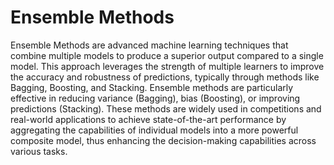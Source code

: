 # Ensemble Methods

Ensemble Methods are advanced machine learning techniques that combine multiple models to produce a superior output compared to a single model. This approach leverages the strength of multiple learners to improve the accuracy and robustness of predictions, typically through methods like Bagging, Boosting, and Stacking. Ensemble methods are particularly effective in reducing variance (Bagging), bias (Boosting), or improving predictions (Stacking). These methods are widely used in competitions and real-world applications to achieve state-of-the-art performance by aggregating the capabilities of individual models into a more powerful composite model, thus enhancing the decision-making capabilities across various tasks.
